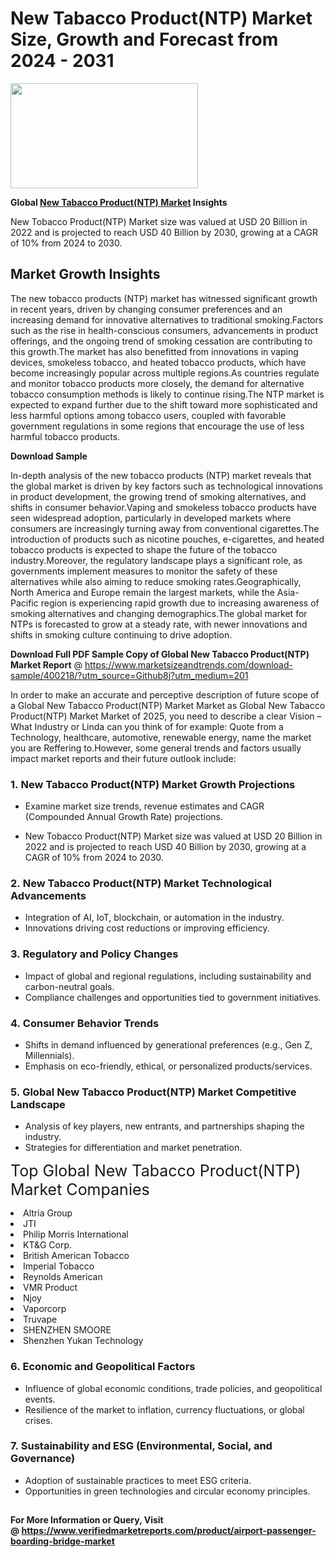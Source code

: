 <H1>New Tabacco Product(NTP) Market Size, Growth and Forecast from 2024 - 2031</H1><img class="aligncenter size-medium wp-image-584254" src="https://thirdeyenews.in/wp-content/uploads/2024/09/Global-Market-Research-300x168.jpeg" alt="" width="300" height="168" /><p><strong>Global&nbsp;<a href="https://www.marketsizeandtrends.com/download-sample/400218/?utm_source=Github8j?utm_medium=201">New Tabacco Product(NTP) Market</a> Insights</strong></p><p>New Tobacco Product(NTP) Market size was valued at USD 20 Billion in 2022 and is projected to reach USD 40 Billion by 2030, growing at a CAGR of 10% from 2024 to 2030.</p><p><h2>Market Growth Insights</h2> <p>The new tobacco products (NTP) market has witnessed significant growth in recent years, driven by changing consumer preferences and an increasing demand for innovative alternatives to traditional smoking.Factors such as the rise in health-conscious consumers, advancements in product offerings, and the ongoing trend of smoking cessation are contributing to this growth.The market has also benefitted from innovations in vaping devices, smokeless tobacco, and heated tobacco products, which have become increasingly popular across multiple regions.As countries regulate and monitor tobacco products more closely, the demand for alternative tobacco consumption methods is likely to continue rising.The NTP market is expected to expand further due to the shift toward more sophisticated and less harmful options among tobacco users, coupled with favorable government regulations in some regions that encourage the use of less harmful tobacco products.</p> <p><strong>Download Sample</strong></p> <p>In-depth analysis of the new tobacco products (NTP) market reveals that the global market is driven by key factors such as technological innovations in product development, the growing trend of smoking alternatives, and shifts in consumer behavior.Vaping and smokeless tobacco products have seen widespread adoption, particularly in developed markets where consumers are increasingly turning away from conventional cigarettes.The introduction of products such as nicotine pouches, e-cigarettes, and heated tobacco products is expected to shape the future of the tobacco industry.Moreover, the regulatory landscape plays a significant role, as governments implement measures to monitor the safety of these alternatives while also aiming to reduce smoking rates.Geographically, North America and Europe remain the largest markets, while the Asia-Pacific region is experiencing rapid growth due to increasing awareness of smoking alternatives and changing demographics.The global market for NTPs is forecasted to grow at a steady rate, with newer innovations and shifts in smoking culture continuing to drive adoption.</p> <p><span class=""><strong>Download Full PDF Sample Copy of Global New Tabacco Product(NTP) Market Report</strong> @ <a href="https://www.marketsizeandtrends.com/download-sample/400218/?utm_source=Github8j?utm_medium=201" target="_blank">https://www.marketsizeandtrends.com/download-sample/400218/?utm_source=Github8j?utm_medium=201</a></span></p><p>In order to make an accurate and perceptive description of future scope of a Global&nbsp;New Tabacco Product(NTP) Market Market as Global&nbsp;New Tabacco Product(NTP) Market Market of 2025, you need to describe a clear Vision &ndash; What Industry or Linda can you think of for example: Quote from a Technology, healthcare, automotive, renewable energy, name the market you are Reffering to.However, some general trends and factors usually impact market reports and their future outlook include:</p><h3>1.&nbsp;<strong>New Tabacco Product(NTP) Market Growth Projections</strong></h3><ul><li>Examine market size trends, revenue estimates and CAGR (Compounded Annual Growth Rate) projections.</li><li><p>New Tobacco Product(NTP) Market size was valued at USD 20 Billion in 2022 and is projected to reach USD 40 Billion by 2030, growing at a CAGR of 10% from 2024 to 2030.</p></li></ul><h3>2.&nbsp;<strong>New Tabacco Product(NTP) Market Technological Advancements</strong></h3><ul><li>Integration of AI, IoT, blockchain, or automation in the industry.</li><li>Innovations driving cost reductions or improving efficiency.</li></ul><h3>3.&nbsp;<strong>Regulatory and Policy Changes</strong></h3><ul><li>Impact of global and regional regulations, including sustainability and carbon-neutral goals.</li><li>Compliance challenges and opportunities tied to government initiatives.</li></ul><h3>4.&nbsp;<strong>Consumer Behavior Trends</strong></h3><ul><li>Shifts in demand influenced by generational preferences (e.g., Gen Z, Millennials).</li><li>Emphasis on eco-friendly, ethical, or personalized products/services.</li></ul><h3>5.&nbsp;<strong>Global New Tabacco Product(NTP) Market Competitive Landscape</strong></h3><ul><li>Analysis of key players, new entrants, and partnerships shaping the industry.</li><li>Strategies for differentiation and market penetration.</li></ul><p data-pm-slice="1 1 []"><span style="color: inherit; font-family: inherit; font-size: 25px;">Top Global New Tabacco Product(NTP) Market Companies</span></p><div class="" data-test-id=""><p><li>Altria Group</li><li> JTI</li><li> Philip Morris International</li><li> KT&G Corp.</li><li> British American Tobacco</li><li> Imperial Tobacco</li><li> Reynolds American</li><li> VMR Product</li><li> Njoy</li><li> Vaporcorp</li><li> Truvape</li><li> SHENZHEN SMOORE</li><li> Shenzhen Yukan Technology</li></p></div><h3>6.&nbsp;<strong>Economic and Geopolitical Factors</strong></h3><ul><li>Influence of global economic conditions, trade policies, and geopolitical events.</li><li>Resilience of the market to inflation, currency fluctuations, or global crises.</li></ul><h3>7.&nbsp;<strong>Sustainability and ESG (Environmental, Social, and Governance)</strong></h3><ul><li>Adoption of sustainable practices to meet ESG criteria.</li><li>Opportunities in green technologies and circular economy principles.</li></ul><h2><strong style="font-size: 14px;">For More Information or Query, Visit @&nbsp;</strong><a style="background-color: #ffffff; font-size: 14px;" href="https://www.marketsizeandtrends.com/report/new-tabacco-product-ntp-market/" target="_blank">https://www.verifiedmarketreports.com/product/airport-passenger-boarding-bridge-market</a></h2>